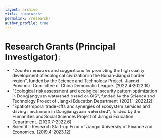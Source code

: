 ```yaml
---
layout: archive
title: "Research"
permalink: /research/
author_profile: true
---
```


Research Grants (Principal Investigator):
=====
* "Countermeasures and suggestions for promoting the high quality development of ecological civilization in the Hunan-Jiangxi border region", funded by the Science and Technology Project, Jiangxi Provincial Committee of China Democratic League. (2022.4-2022.10)
* "Ecological risk assessment and ecological security pattern optimization in Dongjiangyuan watershed based on GIS", funded by the Science and Technology Project of Jiangxi Education Department. (2021.1-2022.12)
* "Spatiotemporal trade-offs and synergies of ecosystem services and driving mechanism in Dongjiangyuan watershed", funded by the Humanities and Social Sciences Project of Jiangxi Education Department. (2020.7-2022.6)
* Scientific Research Start-up Fund of Jiangxi University of Finance and Economics. (2019.4-2023.12)
